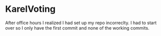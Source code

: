 # KarelVoting

After office hours I realized I had set up my repo incorreclty. I had to start over so I only have the first commit and none of the working commits. 

